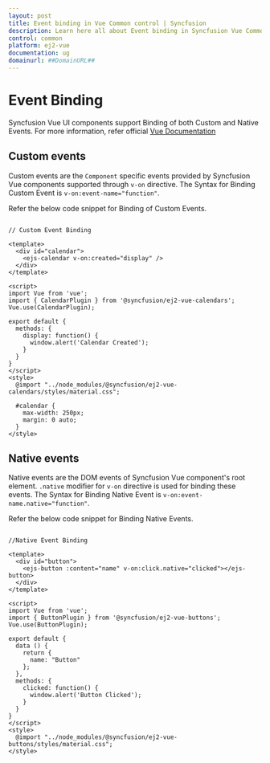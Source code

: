 ```yaml
---
layout: post
title: Event binding in Vue Common control | Syncfusion
description: Learn here all about Event binding in Syncfusion Vue Common control of Syncfusion Essential JS 2 and more.
control: common
platform: ej2-vue
documentation: ug
domainurl: ##DomainURL##
---
```


# Event Binding

Syncfusion Vue UI components support Binding of both Custom and Native Events. For more information, refer official [Vue Documentation](https://vuejs.org/v2/guide/events.html)

## Custom events

Custom events are the `Component` specific events provided by Syncfusion Vue components supported through `v-on` directive. The Syntax for Binding Custom Event is `v-on:event-name="function"`.

Refer the below code snippet for Binding of Custom Events.

```

// Custom Event Binding

<template>
  <div id="calendar">
    <ejs-calendar v-on:created="display" />
  </div>
</template>

<script>
import Vue from 'vue';
import { CalendarPlugin } from '@syncfusion/ej2-vue-calendars';
Vue.use(CalendarPlugin);

export default {
  methods: {
    display: function() {
      window.alert('Calendar Created');
    }
  }
}
</script>
<style>
  @import "../node_modules/@syncfusion/ej2-vue-calendars/styles/material.css";

  #calendar {
    max-width: 250px;
    margin: 0 auto;
  }
</style>

```

## Native events

Native events are the DOM events of Syncfusion Vue component's root element. `.native` modifier for `v-on` directive is used for binding these events. The Syntax for Binding Native Event is `v-on:event-name.native="function"`.

Refer the below code snippet for Binding Native Events.

```

//Native Event Binding

<template>
  <div id="button">
    <ejs-button :content="name" v-on:click.native="clicked"></ejs-button>
  </div>
</template>

<script>
import Vue from 'vue';
import { ButtonPlugin } from '@syncfusion/ej2-vue-buttons';
Vue.use(ButtonPlugin);

export default {
  data () {
    return {
      name: "Button"
    };
  },
  methods: {
    clicked: function() {
      window.alert('Button Clicked');
    }
  }
}
</script>
<style>
  @import "../node_modules/@syncfusion/ej2-vue-buttons/styles/material.css";
</style>

```

